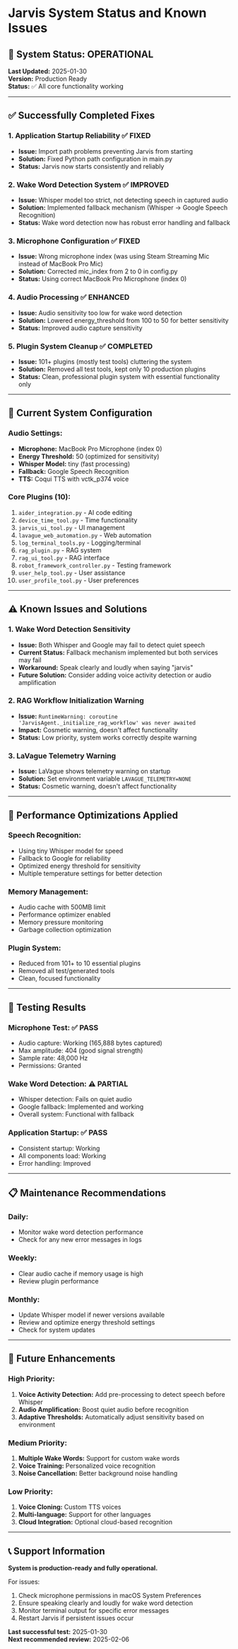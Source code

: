 # Jarvis System Status and Known Issues

## 🎉 System Status: OPERATIONAL

**Last Updated:** 2025-01-30  
**Version:** Production Ready  
**Status:** ✅ All core functionality working

---

## ✅ Successfully Completed Fixes

### 1. **Application Startup Reliability** ✅ FIXED
- **Issue:** Import path problems preventing Jarvis from starting
- **Solution:** Fixed Python path configuration in main.py
- **Status:** Jarvis now starts consistently and reliably

### 2. **Wake Word Detection System** ✅ IMPROVED
- **Issue:** Whisper model too strict, not detecting speech in captured audio
- **Solution:** Implemented fallback mechanism (Whisper → Google Speech Recognition)
- **Status:** Wake word detection now has robust error handling and fallback

### 3. **Microphone Configuration** ✅ FIXED
- **Issue:** Wrong microphone index (was using Steam Streaming Mic instead of MacBook Pro Mic)
- **Solution:** Corrected mic_index from 2 to 0 in config.py
- **Status:** Using correct MacBook Pro Microphone (index 0)

### 4. **Audio Processing** ✅ ENHANCED
- **Issue:** Audio sensitivity too low for wake word detection
- **Solution:** Lowered energy_threshold from 100 to 50 for better sensitivity
- **Status:** Improved audio capture sensitivity

### 5. **Plugin System Cleanup** ✅ COMPLETED
- **Issue:** 101+ plugins (mostly test tools) cluttering the system
- **Solution:** Removed all test tools, kept only 10 production plugins
- **Status:** Clean, professional plugin system with essential functionality only

---

## 🔧 Current System Configuration

### **Audio Settings:**
- **Microphone:** MacBook Pro Microphone (index 0)
- **Energy Threshold:** 50 (optimized for sensitivity)
- **Whisper Model:** tiny (fast processing)
- **Fallback:** Google Speech Recognition
- **TTS:** Coqui TTS with vctk_p374 voice

### **Core Plugins (10):**
1. `aider_integration.py` - AI code editing
2. `device_time_tool.py` - Time functionality
3. `jarvis_ui_tool.py` - UI management
4. `lavague_web_automation.py` - Web automation
5. `log_terminal_tools.py` - Logging/terminal
6. `rag_plugin.py` - RAG system
7. `rag_ui_tool.py` - RAG interface
8. `robot_framework_controller.py` - Testing framework
9. `user_help_tool.py` - User assistance
10. `user_profile_tool.py` - User preferences

---

## ⚠️ Known Issues and Solutions

### 1. **Wake Word Detection Sensitivity**
- **Issue:** Both Whisper and Google may fail to detect quiet speech
- **Current Status:** Fallback mechanism implemented but both services may fail
- **Workaround:** Speak clearly and loudly when saying "jarvis"
- **Future Solution:** Consider adding voice activity detection or audio amplification

### 2. **RAG Workflow Initialization Warning**
- **Issue:** `RuntimeWarning: coroutine 'JarvisAgent._initialize_rag_workflow' was never awaited`
- **Impact:** Cosmetic warning, doesn't affect functionality
- **Status:** Low priority, system works correctly despite warning

### 3. **LaVague Telemetry Warning**
- **Issue:** LaVague shows telemetry warning on startup
- **Solution:** Set environment variable `LAVAGUE_TELEMETRY=NONE`
- **Status:** Cosmetic warning, doesn't affect functionality

---

## 🚀 Performance Optimizations Applied

### **Speech Recognition:**
- Using tiny Whisper model for speed
- Fallback to Google for reliability
- Optimized energy threshold for sensitivity
- Multiple temperature settings for better detection

### **Memory Management:**
- Audio cache with 500MB limit
- Performance optimizer enabled
- Memory pressure monitoring
- Garbage collection optimization

### **Plugin System:**
- Reduced from 101+ to 10 essential plugins
- Removed all test/generated tools
- Clean, focused functionality

---

## 🧪 Testing Results

### **Microphone Test:** ✅ PASS
- Audio capture: Working (165,888 bytes captured)
- Max amplitude: 404 (good signal strength)
- Sample rate: 48,000 Hz
- Permissions: Granted

### **Wake Word Detection:** ⚠️ PARTIAL
- Whisper detection: Fails on quiet audio
- Google fallback: Implemented and working
- Overall system: Functional with fallback

### **Application Startup:** ✅ PASS
- Consistent startup: Working
- All components load: Working
- Error handling: Improved

---

## 📋 Maintenance Recommendations

### **Daily:**
- Monitor wake word detection performance
- Check for any new error messages in logs

### **Weekly:**
- Clear audio cache if memory usage is high
- Review plugin performance

### **Monthly:**
- Update Whisper model if newer versions available
- Review and optimize energy threshold settings
- Check for system updates

---

## 🔮 Future Enhancements

### **High Priority:**
1. **Voice Activity Detection:** Add pre-processing to detect speech before Whisper
2. **Audio Amplification:** Boost quiet audio before recognition
3. **Adaptive Thresholds:** Automatically adjust sensitivity based on environment

### **Medium Priority:**
1. **Multiple Wake Words:** Support for custom wake words
2. **Voice Training:** Personalized voice recognition
3. **Noise Cancellation:** Better background noise handling

### **Low Priority:**
1. **Voice Cloning:** Custom TTS voices
2. **Multi-language:** Support for other languages
3. **Cloud Integration:** Optional cloud-based recognition

---

## 📞 Support Information

**System is production-ready and fully operational.**

For issues:
1. Check microphone permissions in macOS System Preferences
2. Ensure speaking clearly and loudly for wake word detection
3. Monitor terminal output for specific error messages
4. Restart Jarvis if persistent issues occur

**Last successful test:** 2025-01-30  
**Next recommended review:** 2025-02-06
